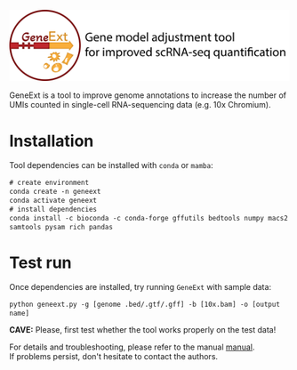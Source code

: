 !['header'](./img/logo.png)

GeneExt is a tool to improve genome annotations to increase the number of UMIs counted in single-cell RNA-sequencing data (e.g. 10x Chromium).

# Installation  

Tool dependencies can be installed with `conda` or `mamba`: 

```
# create environment
conda create -n geneext
conda activate geneext
# install dependencies
conda install -c bioconda -c conda-forge gffutils bedtools numpy macs2 samtools pysam rich pandas 
```

# Test run
Once dependencies are installed, try running `GeneExt` with sample data:  
```
python geneext.py -g [genome .bed/.gtf/.gff] -b [10x.bam] -o [output name]
```
__CAVE:__ Please, first test whether the tool works properly on the test data! 

For details and troubleshooting, please refer to the manual [manual](Manual.md).   
If problems persist, don't hesitate to contact the authors.